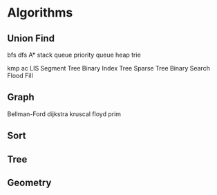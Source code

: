 # Algorithms

## Union Find

bfs
dfs
A\*
stack
queue
priority queue
heap
trie

kmp
ac
LIS
Segment Tree
Binary Index Tree
Sparse Tree
Binary Search
Flood Fill

## Graph

Bellman-Ford
dijkstra
kruscal
floyd
prim

## Sort
## Tree
## Geometry

